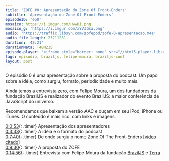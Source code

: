 ```yaml
---
title: 'ZOFE #0: Apresentação do Zone Of Front-Enders'
subtitle: 'Apresentação do Zone Of Front-Enders'
episodeID: 'ep0'
mosaico: https://i.imgur.com/HwwDi.png
mosaico_g: 'https://i.imgur.com/xYVJGsa.png'
audio: 'https://traffic.libsyn.com/zofepod/zofe-0-apresentacao.m4a'
audio_file_length: 23211281
duration: '48:21'
durationMeta: T48M21S
episode-player: '<iframe style="border: none" src="//html5-player.libsyn.com/embed/episode/id/7032660/height/90/theme/custom/autoplay/no/autonext/no/thumbnail/yes/preload/no/no_addthis/no/direction/backward/render-playlist/no/custom-color/87A93A/" height="90" width="100%" scrolling="no"  allowfullscreen webkitallowfullscreen mozallowfullscreen oallowfullscreen msallowfullscreen></iframe>'
tags: episodio, braziljs, felipe-moura, braziljs-conf
layout: post
---
```


O episódio 0 é uma apresentação sobre a proposta do podcast. Um papo sobre a idéia, como surgiu, formato, periodicidade e muito mais.

Ainda temos a entrevista zero, com Felipe Moura, um dos fundadores da fundação BrazilJS e realizador do evento BrazilJS: a maior conferência de JavaScript do universo.

<!-- excerpt -->

Recomendamos que baixem a versão AAC e ouçam em seu iPod, iPhone ou iTunes. O conteúdo é mais rico, com links e imagens.

[0:0:53](#t=0:0:53){: .timer} Apresentação dos apresentadores<br>
[0:3:33](#t=0:3:33){: .timer} A idéia e o formato do podcast<br>
[0:7:40](#t=0:7:40){: .timer} De onde surgiu o nome Zone Of The Front-Enders \[[vídeo citado](http://www.youtube.com/watch?v=aPVOxvABhdA 'Zone Of The Enders')\]<br>
[0:9:30](#t=0:9:30){: .timer} A proposta do ZOFE<br>
[0:14:56](#t=0:14:56){: .timer} Entrevista com Felipe Moura da fundação [BrazilJS](http://braziljs.org/ 'BrazilJS Foundation') e [Terra](http://terra.com.br/ 'Portal Terra')
